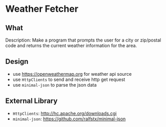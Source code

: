 # Weather Fetcher

## What

Description: Make a program that prompts the user for a city or zip/postal code and returns the current weather information for the area. 

## Design

- use https://openweathermap.org for weather api source
- use `HttpClients` to send and receive http get request
- use `minimal-json` to parse the json data

## External Library

- `HttpClients`: <http://hc.apache.org/downloads.cgi>
- `minimal-json`: <https://github.com/ralfstx/minimal-json>
